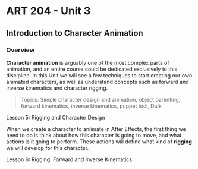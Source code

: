 # **ART 204 - Unit 3**

## Introduction to Character Animation

### **Overview**

**Character animation** is arguably one of the most complex parts of animation, and an entire course could be dedicated exclusively to this discipline. In this Unit we will see a few techniques to start creating our own animated characters, as well as understand concepts such as forward and inverse kinematics and character rigging.

>Topics:
Simple character design and animation, object parenting, forward kinematics, inverse kinematics, puppet tool, Duik


Lesson 5: Rigging and Character Design

When we create a character to aniimate in After Effects, the first thing we need to do is think about how this character is going to move, and what actions is it going to perform. These actions will define what kind of **rigging** we will develop for this character. 
			

Lesson 6: Rigging, Forward and Inverse Kinematics


